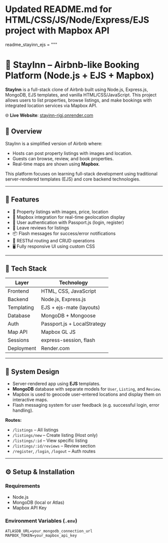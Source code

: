 
# Updated README.md for HTML/CSS/JS/Node/Express/EJS project with Mapbox API
readme_stayinn_ejs = """
# 🏨 StayInn – Airbnb-like Booking Platform (Node.js + EJS + Mapbox)

**StayInn** is a full-stack clone of Airbnb built using Node.js, Express.js, MongoDB, EJS templates, and vanilla HTML/CSS/JavaScript. This project allows users to list properties, browse listings, and make bookings with integrated location services via Mapbox API.

🌐 **Live Website**: [stayinn-rigj.onrender.com](https://stayinn-rigj.onrender.com/listings)

## 🚀 Overview

StayInn is a simplified version of Airbnb where:
- Hosts can post property listings with images and location.
- Guests can browse, review, and book properties.
- Real-time maps are shown using **Mapbox**.

This platform focuses on learning full-stack development using traditional server-rendered templates (EJS) and core backend technologies.

---

## 🌟 Features

- 📝 Property listings with images, price, location
- 📍 Mapbox integration for real-time geolocation display
- 🔐 User authentication with Passport.js (login, register)
- 💬 Leave reviews for listings
- 📦 Flash messages for success/error notifications
- 🧹 RESTful routing and CRUD operations
- 🖥️ Fully responsive UI using custom CSS

---

## 🔧 Tech Stack

| Layer        | Technology               |
|--------------|---------------------------|
| Frontend     | HTML, CSS, JavaScript     |
| Backend      | Node.js, Express.js       |
| Templating   | EJS + ejs-mate (layouts)  |
| Database     | MongoDB + Mongoose        |
| Auth         | Passport.js + LocalStrategy |
| Map API      | Mapbox GL JS              |
| Sessions     | express-session, flash    |
| Deployment   | Render.com                |

---

## 🧭 System Design

- Server-rendered app using **EJS** templates.
- **MongoDB** database with separate models for `User`, `Listing`, and `Review`.
- Mapbox is used to geocode user-entered locations and display them on interactive maps.
- Flash messaging system for user feedback (e.g. successful login, error handling).

**Routes:**
- `/listings` – All listings
- `/listings/new` – Create listing (Host only)
- `/listings/:id` – View specific listing
- `/listings/:id/reviews` – Review section
- `/register`, `/login`, `/logout` – Auth routes

---

## ⚙️ Setup & Installation

### Requirements
- Node.js
- MongoDB (local or Atlas)
- Mapbox API Key

### Environment Variables (`.env`)
```env
ATLASDB_URL=your_mongodb_connection_url
MAPBOX_TOKEN=your_mapbox_api_key
